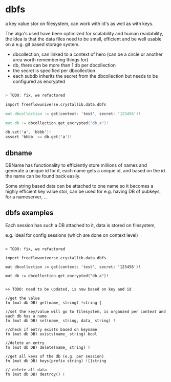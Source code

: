# dbfs

a  key value stor on filesystem, can work with id's as well as with keys.

The algo's used have been optimized for scalability and human readability, the idea is that the data files need to be small, efficient and be well usable on a e.g. git based storage system.

- dbcollection, can linked to a context of hero (can be a circle or another area worth remembering things for)
- db, there can be more than 1 db per dbcollection
- the secret is specified per dbcollection 
- each subdb inherits the secret from the dbcollection but needs to be configured as encrypted

```v

> TODO: fix, we refactored

import freeflowuniverse.crystallib.data.dbfs

mut dbcollection := get(context: 'test', secret: '123456')!

mut db := dbcollection.get_encrypted("db_a")!

db.set('a', 'bbbb')!
assert 'bbbb' == db.get('a')!


```

## dbname 

DBName has functionality to efficiently store millions of names and generate a unique id for it, each name gets a unique id, and based on the id the name can be found back easily.

Some string based data can be attached to one name so it becomes a highly efficient key value stor, can be used for e.g. having DB of pubkeys, for a nameserver, ...

## dbfs examples

Each session has such a DB attached to it, data is stored on filesystem, 

e.g. ideal for config sessions (which are done on context level)


```golang

> TODO: fix, we refactored

import freeflowuniverse.crystallib.data.dbfs

mut dbcollection := get(context: 'test', secret: '123456')!

mut db := dbcollection.get_encrypted("db_a")!


>> TODO: need to be updated, is now based on key and id

//get the value
fn (mut db DB) get(name_ string) !string {

//set the key/value will go to filesystem, is organzed per context and each db has a name
fn (mut db DB) set(name_ string, data_ string) !

//check if entry exists based on keyname
fn (mut db DB) exists(name_ string) bool
	
//delete an entry
fn (mut db DB) delete(name_ string) !

//get all keys of the db (e.g. per session)
fn (mut db DB) keys(prefix string) ![]string

// delete all data
fn (mut db DB) destroy() !

```